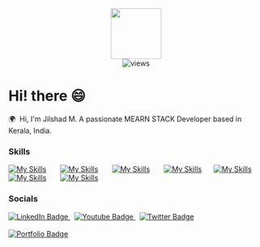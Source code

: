 <div id="header" align="center">
  <img src="https://media.giphy.com/media/M9gbBd9nbDrOTu1Mqx/giphy.gif" width="100"/><br>
  <img src="https://komarev.com/ghpvc/?username=dilu20035&base=900&style=flat-square&color=brightgreen" alt="views"/>
</div>

Hi! there 😄
========================================================================================================================================

🌍  Hi, I'm Jilshad M. A passionate MEARN STACK Developer based in Kerala, India. 
<br/>

### Skills

[![My Skills](https://skillicons.dev/icons?i=html,css)](https://skillicons.dev) &nbsp;&nbsp;&nbsp;&nbsp;&nbsp; [![My Skills](https://skillicons.dev/icons?i=js,ts)](https://skillicons.dev) &nbsp;&nbsp;&nbsp;&nbsp;&nbsp; [![My Skills](https://skillicons.dev/icons?i=react,angular)](https://skillicons.dev) &nbsp;&nbsp;&nbsp;&nbsp;&nbsp; [![My Skills](https://skillicons.dev/icons?i=express,nodejs)](https://skillicons.dev) &nbsp;&nbsp;&nbsp;&nbsp;&nbsp;[![My Skills](https://skillicons.dev/icons?i=mongodb,mysql)](https://skillicons.dev) &nbsp;&nbsp;&nbsp;&nbsp;&nbsp; [![My Skills](https://skillicons.dev/icons?i=tailwind,scss)](https://skillicons.dev) &nbsp;&nbsp;&nbsp;&nbsp;&nbsp; [![My Skills](https://skillicons.dev/icons?i=figma,xd)](https://skillicons.dev)
<br/>

### Socials

<div id="badges">
  <a href="https://www.linkedin.com/in/jilshad-m-445717306/">
    <img src="https://img.shields.io/badge/LinkedIn-blue?style=for-the-badge&logo=linkedin&logoColor=white" alt="LinkedIn Badge"/>
  </a>
  &nbsp;
  <a href="https://www.linkedin.com/in/jilshad-m-445717306/">
    <img src="https://img.shields.io/badge/YouTube-red?style=for-the-badge&logo=youtube&logoColor=white" alt="Youtube Badge"/>
  </a>
  &nbsp;
  <a href="https://www.linkedin.com/in/jilshad-m-445717306/">
    <img src="https://img.shields.io/badge/Twitter-blue?style=for-the-badge&logo=twitter&logoColor=white" alt="Twitter Badge"/>
  </a>
  <br><br>
  <a href="https://jilshad.vercel.app/">
    <img src="https://img.shields.io/badge/PORTFOLIO%20-yellow" alt="Portfolio Badge"/>
  </a>
</div>
